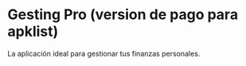 # Gesting Pro (version de pago para apklist)

La aplicación ideal para gestionar tus finanzas personales.
